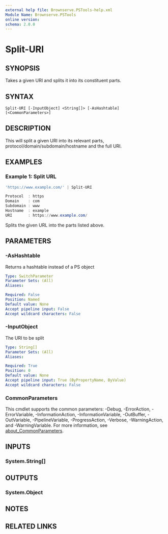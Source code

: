```yaml
---
external help file: Brownserve.PSTools-help.xml
Module Name: Brownserve.PSTools
online version:
schema: 2.0.0
---
```


# Split-URI

## SYNOPSIS

Takes a given URI and splits it into its constituent parts.

## SYNTAX

```text
Split-URI [-InputObject] <String[]> [-AsHashtable] [<CommonParameters>]
```

## DESCRIPTION

This will split a given URI into its relevant parts, protocol/domain/subdomain/hostname and the full URI.

## EXAMPLES

### Example 1: Split URL

```powershell
'https://www.example.com/' | Split-URI

Protocol  : https
Domain    : com
Subdomain : www
Hostname  : example
URI       : https://www.example.com/
```

Splits the given URL into the parts listed above.

## PARAMETERS

### -AsHashtable

Returns a hashtable instead of a PS object

```yaml
Type: SwitchParameter
Parameter Sets: (All)
Aliases:

Required: False
Position: Named
Default value: None
Accept pipeline input: False
Accept wildcard characters: False
```

### -InputObject

The URI to be split

```yaml
Type: String[]
Parameter Sets: (All)
Aliases:

Required: True
Position: 0
Default value: None
Accept pipeline input: True (ByPropertyName, ByValue)
Accept wildcard characters: False
```

### CommonParameters

This cmdlet supports the common parameters: -Debug, -ErrorAction, -ErrorVariable, -InformationAction, -InformationVariable, -OutBuffer, -OutVariable, -PipelineVariable, -ProgressAction, -Verbose, -WarningAction, and -WarningVariable. For more information, see [about_CommonParameters](http://go.microsoft.com/fwlink/?LinkID=113216).

## INPUTS

### System.String[]

## OUTPUTS

### System.Object

## NOTES

## RELATED LINKS
